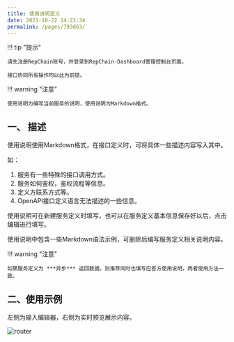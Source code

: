 ```yaml
---
title: 使用说明定义
date: 2021-10-22 14:23:34
permalink: /pages/793d63/
---
```


!!! tip "提示"
 
    请先注册RepChain账号，并登录到RepChain-Dashboard管理控制台页面。

    接口协同所有操作均以此为前提。



!!! warning "注意"

    使用说明为编写当前服务的说明，使用说明为Markdown格式。



## 一、 描述

使用说明使用Markdown格式，在接口定义时，可将具体一些描述内容写入其中。

如：

1. 服务有一些特殊的接口调用方式。
2. 服务如何鉴权，鉴权流程等信息。
3. 定义方联系方式等。
4. OpenAPI接口定义语言无法描述的一些信息。

使用说明可在新建服务定义时填写，也可以在服务定义基本信息保存好以后，点击编辑进行填写。

使用说明中包含一些Markdown语法示例，可删除后编写服务定义相关说明内容。

!!! warning "注意"

    如果服务定义为 ***异步*** 返回数据，则推荐同时也填写应答方使用说明，两者使用方法一致。



## 二、使用示例

左侧为输入编辑器，右侧为实时预览展示内容。

![router](/img/htu.gif)


